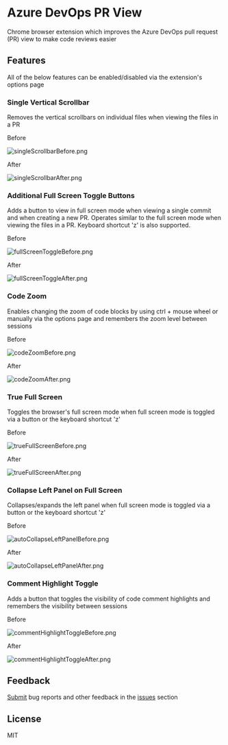 # Azure DevOps PR View #

Chrome browser extension which improves the Azure DevOps pull request (PR) view to make code reviews easier


## Features ##

All of the below features can be enabled/disabled via the extension's options page

### Single Vertical Scrollbar ###
Removes the vertical scrollbars on individual files when viewing the files in a PR

Before

![singleScrollbarBefore.png](src/singleVerticalScrollbar/images/before.png)

After

![singleScrollbarAfter.png](src/singleVerticalScrollbar/images/after.png)

### Additional Full Screen Toggle Buttons ###
Adds a button to view in full screen mode when viewing a single commit and when creating a new PR. Operates similar to the full screen mode when viewing the files in a PR. Keyboard shortcut 'z' is also supported.

Before

![fullScreenToggleBefore.png](src/fullScreenToggle/images/before.png)

After

![fullScreenToggleAfter.png](src/fullScreenToggle/images/after.png)

### Code Zoom ###
Enables changing the zoom of code blocks by using ctrl + mouse wheel or manually via the options page and remembers the zoom level between sessions

Before

![codeZoomBefore.png](src/codeZoom/images/before.png)

After

![codeZoomAfter.png](src/codeZoom/images/after.png)

### True Full Screen ###
Toggles the browser's full screen mode when full screen mode is toggled via a button or the keyboard shortcut 'z'

Before

![trueFullScreenBefore.png](src/trueFullScreen/images/before.png)

After

![trueFullScreenAfter.png](src/trueFullScreen/images/after.png)

### Collapse Left Panel on Full Screen ###
Collapses/expands the left panel when full screen mode is toggled via a button or the keyboard shortcut 'z'

Before

![autoCollapseLeftPanelBefore.png](src/autoCollapseLeftPanel/images/before.png)

After

![autoCollapseLeftPanelAfter.png](src/autoCollapseLeftPanel/images/after.png)

### Comment Highlight Toggle ###
Adds a button that toggles the visibility of code comment highlights and remembers the visibility between sessions

Before

![commentHighlightToggleBefore.png](src/commentHighlightToggle/images/before.png)

After

![commentHighlightToggleAfter.png](src/commentHighlightToggle/images/after.png)


## Feedback ##

[Submit](https://bitbucket.org/unimorphic/azuredevopsprview/issues/new) bug reports and other feedback in the [issues](https://bitbucket.org/unimorphic/azuredevopsprview/issues?status=new&status=open) section


## License ##

MIT
